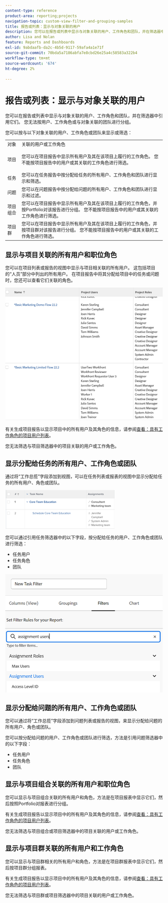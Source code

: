 ```yaml
---
content-type: reference
product-area: reporting;projects
navigation-topic: custom-view-filter-and-grouping-samples
title: 报告或列表：显示与对象关联的用户
description: 您可以在报告或列表中显示与对象关联的用户、工作角色和团队，并在筛选器中引用它们。 您无法按用户、工作角色或与对象关联的团队进行分组。
author: Lisa and Nolan
feature: Reports and Dashboards
exl-id: 9abdaafb-da2c-4b5d-9117-59afa4a1e71f
source-git-commit: 70bda5a7186abfa7e8cbd26e25a4c58583a322b4
workflow-type: tm+mt
source-wordcount: '674'
ht-degree: 2%

---
```


# 报告或列表：显示与对象关联的用户

您可以在报告或列表中显示与对象关联的用户、工作角色和团队，并在筛选器中引用它们。 您无法按用户、工作角色或与对象关联的团队进行分组。

您可以按与以下对象关联的用户、工作角色或团队来显示或筛选：

<table style="table-layout:auto"> 
 <col> 
 <col> 
 <tbody> 
  <tr> 
   <td role="rowheader">对象</td> 
   <td>关联的用户或工作角色</td> 
  </tr> 
  <tr> 
   <td role="rowheader">项目</td> 
   <td> <p>您可以在项目报告中显示所有用户及其在该项目上履行的工作角色。 您不能按项目报告中的用户或其关联的工作角色进行筛选。 </p> </td> 
  </tr> 
  <tr> 
   <td role="rowheader">任务</td> 
   <td>您可以在任务报告中按分配给任务的所有用户、工作角色和团队进行显示和筛选。</td> 
  </tr> 
  <tr> 
   <td role="rowheader">问题</td> 
   <td>您可以在问题报告中按分配给问题的所有用户、工作角色和团队进行显示和过滤。</td> 
  </tr> 
  <tr> 
   <td role="rowheader">项目组合</td> 
   <td>您可以在项目报告中显示所有用户及其在该项目上履行的工作角色，并按Portfolio对该报告进行分组。 您不能按项目报告中的用户或其关联的工作角色进行筛选。</td> 
  </tr> 
  <tr> 
   <td role="rowheader">项目群</td> 
   <td>您可以在项目报告中显示所有用户及其在该项目上履行的工作角色，并按项目群对该报告进行分组。 您不能按项目报告中的用户或其关联的工作角色进行筛选。</td> 
  </tr> 
 </tbody> 
</table>

## 显示与项目关联的所有用户和职位角色

您可以在项目列表或报告的视图中显示与项目相关联的所有用户。 这包括项目的“人员”部分中列出的所有用户。 在项目报告中将其分配给项目中的任务或问题时，您还可以查看它们关联的角色。

![包含用户和角色信息的项目](assets/project-with-user-and-role-information-report-350x100.png)

有关生成项目报告以显示项目中的所有用户及其角色的信息，请参阅[查看：具有工作角色的项目用户列表](../../../reports-and-dashboards/reports/custom-view-filter-grouping-samples/view-project-user-list.md)。

您无法筛选与项目筛选器中的项目关联的用户或工作角色。

## 显示分配给任务的所有用户、工作角色或团队

通过将“工作总揽”字段添加到视图，可以在任务列表或报表的视图中显示分配给任务的所有用户、角色或团队。

![任务字段](assets/assignments-field-task-view-350x124.png)

您可以通过引用任务筛选器中的以下字段，按分配给任务的用户、工作角色或团队进行筛选：

* 任务用户
* 任务角色
* 团队

![任务筛选器中的工作用户和角色](assets/assignment-users-roles-task-filter-350x334.png)

## 显示分配给问题的所有用户、工作角色或团队

您可以通过将“工作总揽”字段添加到问题列表或报告的视图，来显示分配给问题的所有用户、角色或团队。

您可以按分配给问题的用户、工作角色或团队进行筛选，方法是引用问题筛选器中的以下字段：

* 任务用户
* 任务角色
* 团队

## 显示与项目组合关联的所有用户和职位角色

您可以显示与项目组合关联的所有用户和角色，方法是在项目报表中显示它们，然后按照Portfolio对报表进行分组。

有关生成项目报告以显示项目中的所有用户及其角色的信息，请参阅[查看：具有工作角色的项目用户列表](../../../reports-and-dashboards/reports/custom-view-filter-grouping-samples/view-project-user-list.md)。

您无法筛选与项目组合或项目筛选器中的项目关联的用户或工作角色。

## 显示与项目群关联的所有用户和工作角色

您可以显示与项目群相关的所有用户和角色，方法是在项目群报表中显示它们，然后按项目群分组报表。

有关生成项目报告以显示项目中的所有用户及其角色的信息，请参阅[查看：具有工作角色的项目用户列表](../../../reports-and-dashboards/reports/custom-view-filter-grouping-samples/view-project-user-list.md)。

您无法筛选与项目群或项目筛选器中的项目关联的用户或工作角色。
